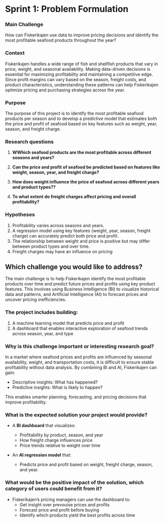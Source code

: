 # Sprint 1: Problem Formulation

### **Main Challenge**

How can Fiskerikajen use data to improve pricing decisions and identify the most profitable seafood products throughout the year?

### Context

Fiskerikajen handles a wide range of fish and shellfish products that vary in price, weight, and seasonal availability. Making data-driven decisions is essential for maximizing profitability and maintaining a competitive edge. Since profit margins can vary based on the season, freight costs, and product characteristics, understanding these patterns can help Fiskerikajen optimize pricing and purchasing strategies across the year.

### Purpose

The purpose of this project is to identify the most profitable seafood products per season and to develop a predictive model that estimates both the price and profit of seafood based on key features such as weight, year, season, and freight charge. 

### Research questions

1. **WWhich seafood products are the most profitable across different seasons and years?**

2. **Can the price and profit of seafood be predicted based on features like weight, season, year, and freight charge?**
   
3. **How does weight influence the price of seafood across different years and product types??**

4. **To what extent do freight charges affect pricing and overall profitability?**
  
### Hypotheses

1. Profitability varies across seasons and years.
2. A regression model using key features (weight, year, season, freight charge) can accurately predict both price and profit.
3. The relationship between weight and price is positive but may differ between product types and over time.
4. Freight charges may have an influence on pricing 

## Which challenge you would like to address?

The main challenge is to help Fiskerikajen identify the most profitable products over time and predict future prices and profits using key product features. This involves using Business Intelligence (BI) to visualize historical data and patterns, and Artificial Intelligence (AI) to forecast prices and uncover pricing inefficiencies.

### The project includes building:
1. A machine learning model that predicts price and profit
2. A dashboard that enables interactive exploration of seafood trends across season, year, and type



### Why is this challenge important or interesting research goal?

In a market where seafood prices and profits are influenced by seasonal availability, weight, and transportation costs, it is difficult to ensure stable profitability without data analysis. By combining BI and AI, Fiskerikajen can gain:
* Descriptive insights: What has happened?
* Predictive insights: What is likely to happen?

This enables smarter planning, forecasting, and pricing decisions that improve profitability.

### What is the expected solution your project would provide?

- A **BI dashboard** that visualizes:
    - Profitability by product, season, and year
    - How freight charge influences price
    - Price trends relative to weight over time

- An **AI regression model** that:
    - Predicts price and profit based on weight, freight charge, season, and year.

### What would be the positive impact of the solution, which category of users could benefit from it?

- Fiskerikajen’s pricing managers can use the dashboard to:
    - Get insight over prevouise prices and profits
    - Forecast price and profit before buying
    - Identify which products yield the best profits across time


